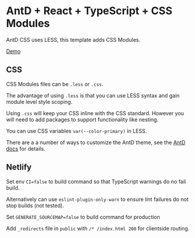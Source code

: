 # AntD + React + TypeScript + CSS Modules

AntD CSS uses LESS, this template adds CSS Modules.

[Demo](https://tangerine-pegasus-42f49f.netlify.app)

## CSS

CSS Modules files can be `.less` or `.css`. 

The advantage of using `.less` is that you can use LESS syntax and gain module level style scoping.

Using `.css` will keep your CSS inline with the CSS standard. However you will need to add packages to support functionality like nesting.

You can use CSS variables `var(--color-primary)` in LESS.

There are a a number of ways to customize the AntD theme, see the [AntD docs](https://ant.design/docs/react/customize-theme) for details.

## Netlify

Set env `CI=false` to build command so that TypeScript warnings do no fail build.

Alternatively can use `eslint-plugin-only-warn` to ensure lint failures do not stop builds (not tested).

Set `GENERATE_SOURCEMAP=false` to build command for production

Add `_redirects` file in `public` with `/* /index.html 200` for clientside routing.





